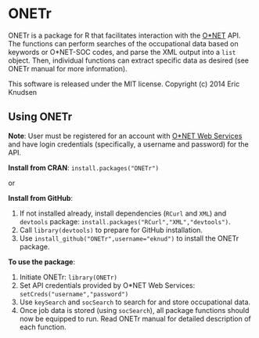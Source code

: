 ONETr
=====

ONETr is a package for R that facilitates interaction with the <a href="http://www.onetonline.org/" target="_blank">O\*NET</a> API.  The functions can perform searches of the occupational data based on keywords or O\*NET-SOC codes, and parse the XML output into a <code>list</code> object. Then, individual functions can extract specific data as desired (see ONETr manual for more information).

This software is released under the MIT license.
Copyright (c) 2014 Eric Knudsen

Using ONETr
-----------
<b>Note</b>: User must be registered for an account with <a href="http://services.onetcenter.org/" target="_blank">O*NET Web Services</a> and have login credentials (specifically, a username and password) for the API.

<b>Install from CRAN</b>: <code>install.packages("ONETr")</code>

or

<b>Install from GitHub</b>:
<ol>
<li>If not installed already, install dependencies (<code>RCurl</code> and <code>XML</code>) and <code>devtools</code> package: <code>install.packages("RCurl","XML","devtools")</code>.</li>
<li>Call <code>library(devtools)</code> to prepare for GitHub installation.</li>
<li>Use <code>install_github("ONETr",username="eknud")</code> to install the ONETr package.</li>
</ol>

<b>To use the package</b>:
<ol>
<li>Initiate ONETr: <code>library(ONETr)</code></li>
<li>Set API credentials provided by O*NET Web Services: <code>setCreds("username","password")</code></li>
<li>Use <code>keySearch</code> and <code>socSearch</code> to search for and store occupational data.</li>
<li>Once job data is stored (using <code>socSearch</code>), all package functions should now be equipped to run. Read ONETr manual for detailed description of each function.</li>
</ol>